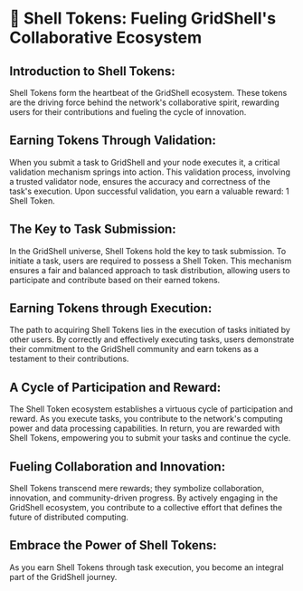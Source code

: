 # 🐚 Shell Tokens: Fueling GridShell's Collaborative Ecosystem

## Introduction to Shell Tokens:
Shell Tokens form the heartbeat of the GridShell ecosystem. These tokens are the driving force behind the network's collaborative spirit, rewarding users for their contributions and fueling the cycle of innovation.

## Earning Tokens Through Validation:
When you submit a task to GridShell and your node executes it, a critical validation mechanism springs into action. This validation process, involving a trusted validator node, ensures the accuracy and correctness of the task's execution. Upon successful validation, you earn a valuable reward: 1 Shell Token.

## The Key to Task Submission:
In the GridShell universe, Shell Tokens hold the key to task submission. To initiate a task, users are required to possess a Shell Token. This mechanism ensures a fair and balanced approach to task distribution, allowing users to participate and contribute based on their earned tokens.

## Earning Tokens through Execution:
The path to acquiring Shell Tokens lies in the execution of tasks initiated by other users. By correctly and effectively executing tasks, users demonstrate their commitment to the GridShell community and earn tokens as a testament to their contributions.

## A Cycle of Participation and Reward:
The Shell Token ecosystem establishes a virtuous cycle of participation and reward. As you execute tasks, you contribute to the network's computing power and data processing capabilities. In return, you are rewarded with Shell Tokens, empowering you to submit your tasks and continue the cycle.

## Fueling Collaboration and Innovation:
Shell Tokens transcend mere rewards; they symbolize collaboration, innovation, and community-driven progress. By actively engaging in the GridShell ecosystem, you contribute to a collective effort that defines the future of distributed computing.

## Embrace the Power of Shell Tokens:
As you earn Shell Tokens through task execution, you become an integral part of the GridShell journey. 
